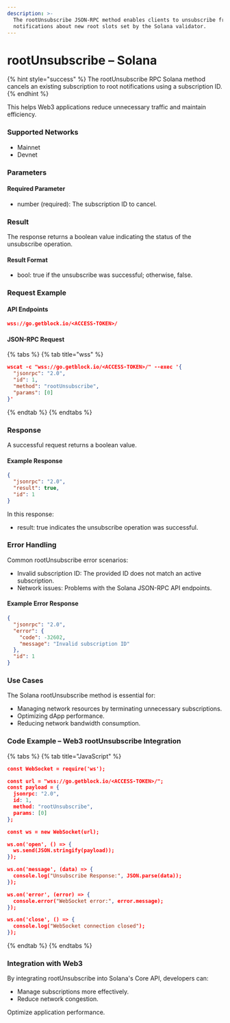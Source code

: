 ```yaml
---
description: >-
  The rootUnsubscribe JSON-RPC method enables clients to unsubscribe from
  notifications about new root slots set by the Solana validator.
---
```


# rootUnsubscribe – Solana

{% hint style="success" %}
The rootUnsubscribe RPC Solana method cancels an existing subscription to root notifications using a subscription ID.&#x20;
{% endhint %}

This helps Web3 applications reduce unnecessary traffic and maintain efficiency.

### Supported Networks

* Mainnet
* Devnet

### Parameters

#### Required Parameter

* number (required): The subscription ID to cancel.

### Result

The response returns a boolean value indicating the status of the unsubscribe operation.

#### Result Format

* bool: true if the unsubscribe was successful; otherwise, false.

### Request Example

#### API Endpoints

```json
wss://go.getblock.io/<ACCESS-TOKEN>/
```

#### JSON-RPC Request

{% tabs %}
{% tab title="wss" %}
```json
wscat -c "wss://go.getblock.io/<ACCESS-TOKEN>/" --exec '{
  "jsonrpc": "2.0",
  "id": 1,
  "method": "rootUnsubscribe",
  "params": [0]
}'
```
{% endtab %}
{% endtabs %}

### Response

A successful request returns a boolean value.

#### Example Response

```json
{
  "jsonrpc": "2.0",
  "result": true,
  "id": 1
}
```

In this response:

* result: true indicates the unsubscribe operation was successful.

### Error Handling

Common rootUnsubscribe error scenarios:

* Invalid subscription ID: The provided ID does not match an active subscription.
* Network issues: Problems with the Solana JSON-RPC API endpoints.

#### Example Error Response

```json
{
  "jsonrpc": "2.0",
  "error": {
    "code": -32602,
    "message": "Invalid subscription ID"
  },
  "id": 1
}
```

### Use Cases

The Solana rootUnsubscribe method is essential for:

* Managing network resources by terminating unnecessary subscriptions.
* Optimizing dApp performance.
* Reducing network bandwidth consumption.

### Code Example – Web3 rootUnsubscribe Integration

{% tabs %}
{% tab title="JavaScript" %}
```json
const WebSocket = require('ws');

const url = "wss://go.getblock.io/<ACCESS-TOKEN>/";
const payload = {
  jsonrpc: "2.0",
  id: 1,
  method: "rootUnsubscribe",
  params: [0]
};

const ws = new WebSocket(url);

ws.on('open', () => {
  ws.send(JSON.stringify(payload));
});

ws.on('message', (data) => {
  console.log("Unsubscribe Response:", JSON.parse(data));
});

ws.on('error', (error) => {
  console.error("WebSocket error:", error.message);
});

ws.on('close', () => {
  console.log("WebSocket connection closed");
});
```
{% endtab %}
{% endtabs %}

### Integration with Web3

By integrating rootUnsubscribe into Solana's Core API, developers can:

* Manage subscriptions more effectively.
* Reduce network congestion.

Optimize application performance.
